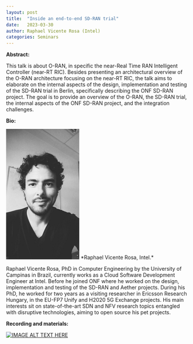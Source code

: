 ```yaml
---
layout: post
title:  "Inside an end-to-end SD-RAN trial"
date:   2023-03-30  
author: Raphael Vicente Rosa (Intel)
categories: Seminars
---
```


**Abstract:** 

This talk is about O-RAN, in specific the near-Real Time RAN Intelligent Controller (near-RT RIC). Besides presenting an architectural overview of the O-RAN architecture focusing on the near-RT RIC, the talk aims to elaborate on the internal aspects of the design, implementation and testing of the SD-RAN trial in Berlin, specifically describing the ONF SD-RAN project. The goal is to provide an overview of the O-RAN, the SD-RAN trial, the internal aspects of the ONF SD-RAN project, and the integration challenges.

**Bio:** 

<img alt="Paulo Curado CPQD Foto bio" src="https://raw.githubusercontent.com/ia377-feec-unicamp/ia377-feec-unicamp.github.io/main/pictures/rsz_rapha.png" >
*Raphael Vicente Rosa, Intel.*  

Raphael Vicente Rosa, PhD in Computer Engineering by the University of Campinas in Brazil, currently works as a Cloud Software Development Engineer at Intel. Before he joined ONF where he worked on the design, implementation and testing of the SD-RAN and Aether projects. During his PhD, he worked for two years as a visiting researcher in Ericsson Research Hungary, in the EU-FP7 Unify and H2020 5G Exchange projects. His main interests sit on state-of-the-art SDN and NFV research topics entangled with disruptive technologies, aiming to open source his pet projects.

**Recording and materials:**

[![IMAGE ALT TEXT HERE](http://img.youtube.com/vi/YOUTUBE_VIDEO_ID_HERE/0.jpg)](http://www.youtube.com/watch?v=YOUTUBE_VIDEO_ID_HERE)

